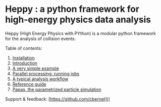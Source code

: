 Heppy : a python framework for high-energy physics data analysis
================================================================

Heppy (High Energy Physics with PYthon) is a modular python framework for the analysis of collision events. 

Table of contents: 

1. [Installation](doc/INSTALL.md)
1. [Introduction](doc/introduction.md)
1. [A very simple example](doc/example_simple.md)
1. [Parallel processing: running jobs](doc/parallel.md)
1. [A typical analysis workflow](doc/example_analysis.md)
1. [Reference guide](doc/reference_guide.md)
1. [Papas, the parametrized particle simulation](doc/papas.md)

Support & feedback: [https://github.com/cbernet]()

